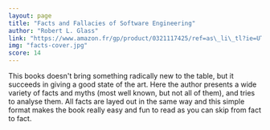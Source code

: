 ```yaml
---
layout: page
title: "Facts and Fallacies of Software Engineering"
author: "Robert L. Glass"
link: "https://www.amazon.fr/gp/product/0321117425/ref=as\_li\_tl?ie=UTF8&camp=1642&creative=6746&creativeASIN=0321117425&linkCode=as2&tag=mg092-21"
img: "facts-cover.jpg"
score: 14
---
```


This books doesn't bring something radically new to the table, but it succeeds in giving a good state of the art. Here the author presents a wide variety of facts and myths (most well known, but not all of them),  and tries to analyse them. All facts are layed out in the same way and this simple format makes the book really easy and fun to read as you can skip from fact to fact.